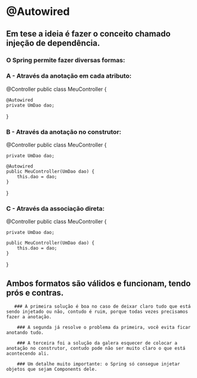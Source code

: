 # @Autowired

##   Em tese a ideia é fazer o conceito chamado injeção de dependência.

 ###    O Spring permite fazer diversas formas:

   
   ### A - Através da anotação em cada atributo:

@Controller
public class MeuController {

    @Autowired
    private UmDao dao;
}

  ### B -  Através da anotação no construtor:

@Controller
public class MeuController {

    private UmDao dao;

    @Autowired
    public MeuController(UmDao dao) {
        this.dao = dao;
    }

}

  ### C -  Através da associação direta:

@Controller
public class MeuController {

    private UmDao dao;

    public MeuController(UmDao dao) {
        this.dao = dao;
    }

}
  
  ## Ambos formatos são válidos e funcionam, tendo prós e contras.

       ### A primeira solução é boa no caso de deixar claro tudo que está sendo injetado ou não, contudo é ruim, porque todas vezes precisamos fazer a anotação.

        ### A segunda já resolve o problema da primeira, você evita ficar anotando tudo.

        ### A terceira foi a solução da galera esquecer de colocar a anotação no construtor, contudo pode não ser muito claro o que está acontecendo ali.

        ### Um detalhe muito importante: o Spring só consegue injetar objetos que sejam Components dele.
